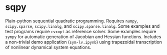 # sqpy
Plain-python sequential quadratic programming. Requires `numpy`, `scipy.sparse`, `scipy.linalg`, and `scipy.sparse.linalg`. Some examples and test programs require `cvxopt` as reference solver. Some examples require `sympy` for automatic generation of Jacobian and Hessian functions. Includes a non-trivial demo application (`sym-lv.ipynb`) using trapezoidal transcription of nonlinear dynamical system equations.

